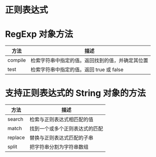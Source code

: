 # 正则表达式

# RegExp 对象方法

| 方法 | 描述 |
| ----- | ----- |
| compile | 检索字符串中指定的值。返回找到的值，并确定其位置 |
| test | 检索字符串中指定的值。返回 true 或 false |

# 支持正则表达式的 String 对象的方法

| 方法 | 描述 |
| ----- | ----- |
| search | 检索与正则表达式相匹配的值 |
| match | 找到一个或多个正则表达式的匹配 |
| replace | 替换与正则表达式匹配的子串 |
| split | 把字符串分割为字符串数组 |